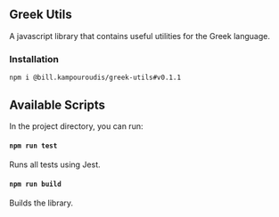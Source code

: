 ## Greek Utils

A javascript library that contains useful utilities for the Greek language.

### Installation

```
npm i @bill.kampouroudis/greek-utils#v0.1.1
```

## Available Scripts

In the project directory, you can run:

#### `npm run test`

Runs all tests using Jest.

#### `npm run build`

Builds the library.
